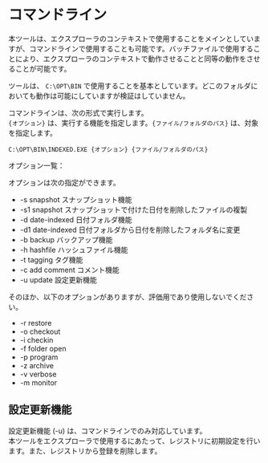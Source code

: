 # コマンドライン

本ツールは、エクスプローラのコンテキストで使用することをメインとしていますが、コマンドラインで使用することも可能です。バッチファイルで使用することにより、エクスプローラのコンテキストで動作させることと同等の動作をさせることが可能です。

ツールは、 `C:\OPT\BIN` で使用することを基本としています。どこのフォルダにおいても動作は可能にしていますが検証はしていません。

コマンドラインは、次の形式で実行します。  
`{オプション}` は、実行する機能を指定します。`{ファイル/フォルダのパス}` は、対象を指定します。

    C:\OPT\BIN\INDEXED.EXE {オプション} {ファイル/フォルダのパス}

オプション一覧：

オプションは次の指定ができます。

* -s  snapshot スナップショット機能
* -s1 snapshot スナップショットで付けた日付を削除したファイルの複製
* -d  date-indexed 日付フォルダ機能
* -d1 date-indexed 日付フォルダから日付を削除したフォルダ名に変更
* -b  backup バックアップ機能
* -h  hashfile ハッシュファイル機能
* -t  tagging タグ機能
* -c  add comment コメント機能
* -u  update 設定更新機能

そのほか、以下のオプションがありますが、評価用であり使用しないでください。

* -r  restore
* -o  checkout
* -i  checkin
* -f  folder open
* -p  program
* -z  archive
* -v  verbose
* -m  monitor

## 設定更新機能

設定更新機能 (-u) は、コマンドラインでのみ対応しています。  
本ツールをエクスプローラで使用するにあたって、レジストリに初期設定を行います。また、レジストリから登録を削除します。
